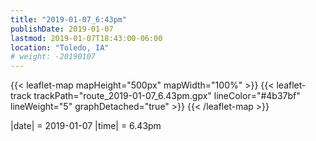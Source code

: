 ```yaml
---
title: "2019-01-07_6:43pm"
publishDate: 2019-01-07
lastmod: 2019-01-07T18:43:00-06:00
location: "Toledo, IA"
# weight: -20190107
---
```

{{< leaflet-map mapHeight="500px" mapWidth="100%" >}}
  {{< leaflet-track trackPath="route_2019-01-07_6.43pm.gpx" lineColor="#4b37bf" lineWeight="5" graphDetached="true" >}}
{{< /leaflet-map >}}

|date| = 2019-01-07
|time| = 6.43pm
